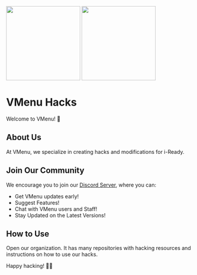 <img src="https://github.com/VesselMenu/.github/assets/70281701/f118f8a1-c096-48da-be87-53244ed4a17b" width="200" height="200"> 
<img src="images/vmenu.png" width="200" height="200">

# VMenu Hacks

Welcome to VMenu! 🚀

## About Us

At VMenu, we specialize in creating hacks and modifications for i-Ready. 

## Join Our Community

We encourage you to join our [Discord Server](https://discord.gg/MnKSFFhVyT), where you can:

- Get VMenu updates early!
- Suggest Features!
- Chat with VMenu users and Staff!
- Stay Updated on the Latest Versions!

## How to Use

Open our organization. It has many repositories with hacking resources and instructions on how to use our hacks.

Happy hacking! 🎉✨
